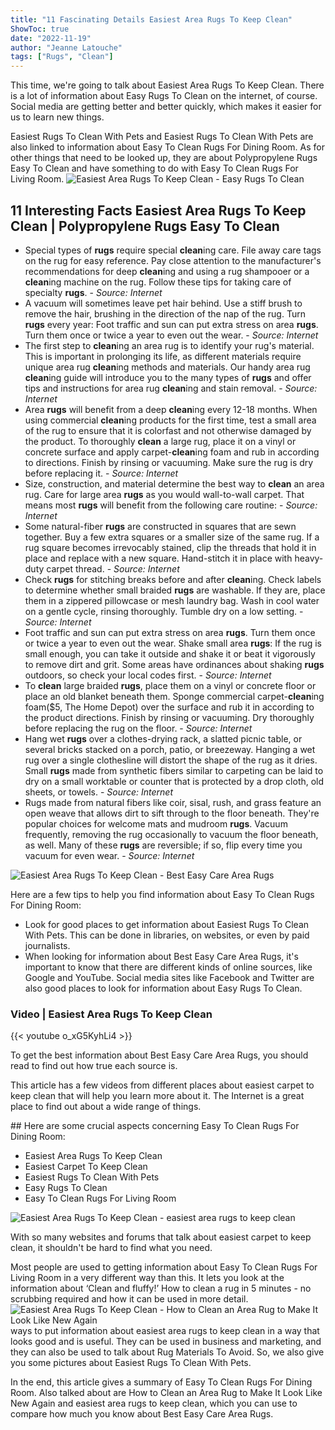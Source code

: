 ```yaml
---
title: "11 Fascinating Details Easiest Area Rugs To Keep Clean"
ShowToc: true 
date: "2022-11-19"
author: "Jeanne Latouche" 
tags: ["Rugs", "Clean"]
---
```


	
This time, we're going to talk about Easiest Area Rugs To Keep Clean. There is a lot of information about Easy Rugs To Clean on the internet, of course. Social media are getting better and better quickly, which makes it easier for us to learn new things.

Easiest Rugs To Clean With Pets and Easiest Rugs To Clean With Pets are also linked to information about Easy To Clean Rugs For Dining Room. As for other things that need to be looked up, they are about Polypropylene Rugs Easy To Clean and have something to do with Easy To Clean Rugs For Living Room.
<img loading="lazy" src="https://i.pinimg.com/originals/fb/f1/e7/fbf1e7b61721d9514dfd19366bcb8425.jpg" onerror="this.onerror=null;this.src='https://blogger.googleusercontent.com/img/a/AVvXsEhe7F7TRXHtjiKvHb5vS7DmnxvpHiDyoYyYvm1nHB3Qp2_w3BnM6A2eq4v7FYxCC9bfZt3a9vIMtAYEKUiaDQbHMg-ViyGmRIj39MLp0bGFfgfYw1Dc9q_H-T0wiTm3l0Uq42dETrN9eC8aGJ9_IORZsxST1AcLR7np1koOfcc7tnHa4S8Mwz_xD9d0=s16000';" alt="Easiest Area Rugs To Keep Clean - Easy Rugs To Clean" >

## 11 Interesting Facts Easiest Area Rugs To Keep Clean | Polypropylene Rugs Easy To Clean
-   Special types of **rugs** require special **clean**ing care. File away care tags on the rug for easy reference. Pay close attention to the manufacturer's recommendations for deep **clean**ing and using a rug shampooer or a **clean**ing machine on the rug. Follow these tips for taking care of specialty **rugs**. - <cite>Source: Internet</cite>
-   A vacuum will sometimes leave pet hair behind. Use a stiff brush to remove the hair, brushing in the direction of the nap of the rug. Turn **rugs** every year: Foot traffic and sun can put extra stress on area **rugs**. Turn them once or twice a year to even out the wear. - <cite>Source: Internet</cite>
-   The first step to **clean**ing an area rug is to identify your rug's material. This is important in prolonging its life, as different materials require unique area rug **clean**ing methods and materials. Our handy area rug **clean**ing guide will introduce you to the many types of **rugs** and offer tips and instructions for area rug **clean**ing and stain removal. - <cite>Source: Internet</cite>
-   Area **rugs** will benefit from a deep **clean**ing every 12-18 months. When using commercial **clean**ing products for the first time, test a small area of the rug to ensure that it is colorfast and not otherwise damaged by the product. To thoroughly **clean** a large rug, place it on a vinyl or concrete surface and apply carpet-**clean**ing foam and rub in according to directions. Finish by rinsing or vacuuming. Make sure the rug is dry before replacing it. - <cite>Source: Internet</cite>
-   Size, construction, and material determine the best way to **clean** an area rug. Care for large area **rugs** as you would wall-to-wall carpet. That means most **rugs** will benefit from the following care routine: - <cite>Source: Internet</cite>
-   Some natural-fiber **rugs** are constructed in squares that are sewn together. Buy a few extra squares or a smaller size of the same rug. If a rug square becomes irrevocably stained, clip the threads that hold it in place and replace with a new square. Hand-stitch it in place with heavy-duty carpet thread. - <cite>Source: Internet</cite>
-   Check **rugs** for stitching breaks before and after **clean**ing. Check labels to determine whether small braided **rugs** are washable. If they are, place them in a zippered pillowcase or mesh laundry bag. Wash in cool water on a gentle cycle, rinsing thoroughly. Tumble dry on a low setting. - <cite>Source: Internet</cite>
-   Foot traffic and sun can put extra stress on area **rugs**. Turn them once or twice a year to even out the wear. Shake small area **rugs**: If the rug is small enough, you can take it outside and shake it or beat it vigorously to remove dirt and grit. Some areas have ordinances about shaking **rugs** outdoors, so check your local codes first. - <cite>Source: Internet</cite>
-   To **clean** large braided **rugs**, place them on a vinyl or concrete floor or place an old blanket beneath them. Sponge commercial carpet-**clean**ing foam($5, The Home Depot) over the surface and rub it in according to the product directions. Finish by rinsing or vacuuming. Dry thoroughly before replacing the rug on the floor. - <cite>Source: Internet</cite>
-   Hang wet **rugs** over a clothes-drying rack, a slatted picnic table, or several bricks stacked on a porch, patio, or breezeway. Hanging a wet rug over a single clothesline will distort the shape of the rug as it dries. Small **rugs** made from synthetic fibers similar to carpeting can be laid to dry on a small worktable or counter that is protected by a drop cloth, old sheets, or towels. - <cite>Source: Internet</cite>
-   Rugs made from natural fibers like coir, sisal, rush, and grass feature an open weave that allows dirt to sift through to the floor beneath. They're popular choices for welcome mats and mudroom **rugs**. Vacuum frequently, removing the rug occasionally to vacuum the floor beneath, as well. Many of these **rugs** are reversible; if so, flip every time you vacuum for even wear. - <cite>Source: Internet</cite>


<img loading="lazy" src="https://image1.rugs-direct.com/cdn-cgi/image/width=1200,height=1200/rug_gallery/00488/15711/121073/195194/ws_20715image3.jpg" onerror="this.onerror=null;this.src='https://blogger.googleusercontent.com/img/a/AVvXsEhe7F7TRXHtjiKvHb5vS7DmnxvpHiDyoYyYvm1nHB3Qp2_w3BnM6A2eq4v7FYxCC9bfZt3a9vIMtAYEKUiaDQbHMg-ViyGmRIj39MLp0bGFfgfYw1Dc9q_H-T0wiTm3l0Uq42dETrN9eC8aGJ9_IORZsxST1AcLR7np1koOfcc7tnHa4S8Mwz_xD9d0=s16000';" alt="Easiest Area Rugs To Keep Clean - Best Easy Care Area Rugs" >

Here are a few tips to help you find information about Easy To Clean Rugs For Dining Room:
- Look for good places to get information about Easiest Rugs To Clean With Pets. This can be done in libraries, on websites, or even by paid journalists.
- When looking for information about Best Easy Care Area Rugs, it's important to know that there are different kinds of online sources, like Google and YouTube. Social media sites like Facebook and Twitter are also good places to look for information about Easy Rugs To Clean.

### Video | Easiest Area Rugs To Keep Clean
{{< youtube o_xG5KyhLi4 >}} 

To get the best information about Best Easy Care Area Rugs, you should read to find out how true each source is.

This article has a few videos from different places about easiest carpet to keep clean that will help you learn more about it. The Internet is a great place to find out about a wide range of things.
<script async="async" data-cfasync="false" src="//normallydemandedalter.com/fe63df3c5408708b15d8dc3d9b206b31/invoke.js"></script>
<div id="container-fe63df3c5408708b15d8dc3d9b206b31"></div>
## Here are some crucial aspects concerning Easy To Clean Rugs For Dining Room:

- Easiest Area Rugs To Keep Clean
- Easiest Carpet To Keep Clean
- Easiest Rugs To Clean With Pets
- Easy Rugs To Clean
- Easy To Clean Rugs For Living Room

 <img loading="lazy" src="https://www.thespruce.com/thmb/8w3nPdMyLjEsBAWi1TUIkHHBSq8=/4000x0/filters:no_upscale():max_bytes(150000):strip_icc()/cleaning-sisal-rugs-5085836-03-418b5b3ea2614f12acd3404d6aa99b9f.jpg" onerror="this.onerror=null;this.src='https://blogger.googleusercontent.com/img/a/AVvXsEhe7F7TRXHtjiKvHb5vS7DmnxvpHiDyoYyYvm1nHB3Qp2_w3BnM6A2eq4v7FYxCC9bfZt3a9vIMtAYEKUiaDQbHMg-ViyGmRIj39MLp0bGFfgfYw1Dc9q_H-T0wiTm3l0Uq42dETrN9eC8aGJ9_IORZsxST1AcLR7np1koOfcc7tnHa4S8Mwz_xD9d0=s16000';" alt="Easiest Area Rugs To Keep Clean - easiest area rugs to keep clean" >

With so many websites and forums that talk about easiest carpet to keep clean, it shouldn't be hard to find what you need.

Most people are used to getting information about Easy To Clean Rugs For Living Room in a very different way than this. It lets you look at the information about ‘Clean and fluffy!’ How to clean a rug in 5 minutes - no scrubbing required and how it can be used in more detail.
<img loading="lazy" src="https://patriotglassmirror.com/wp-content/uploads/2012/11/chrome-bypass-shower-doors.jpg" onerror="this.onerror=null;this.src='https://blogger.googleusercontent.com/img/a/AVvXsEhe7F7TRXHtjiKvHb5vS7DmnxvpHiDyoYyYvm1nHB3Qp2_w3BnM6A2eq4v7FYxCC9bfZt3a9vIMtAYEKUiaDQbHMg-ViyGmRIj39MLp0bGFfgfYw1Dc9q_H-T0wiTm3l0Uq42dETrN9eC8aGJ9_IORZsxST1AcLR7np1koOfcc7tnHa4S8Mwz_xD9d0=s16000';" alt="Easiest Area Rugs To Keep Clean - How to Clean an Area Rug to Make It Look Like New Again" >
ways to put information about easiest area rugs to keep clean in a way that looks good and is useful. They can be used in business and marketing, and they can also be used to talk about Rug Materials To Avoid. So, we also give you some pictures about Easiest Rugs To Clean With Pets.

In the end, this article gives a summary of Easy To Clean Rugs For Dining Room. Also talked about are How to Clean an Area Rug to Make It Look Like New Again and easiest area rugs to keep clean, which you can use to compare how much you know about Best Easy Care Area Rugs.
	
	
	
	

